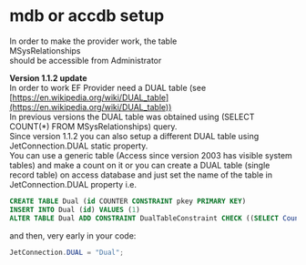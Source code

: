 # mdb or accdb setup  
  
In order to make the provider work, the table  
MSysRelationships  
should be accessible from Administrator  
  
**Version 1.1.2 update**  
In order to work EF Provider need a DUAL table (see [https://en.wikipedia.org/wiki/DUAL_table](https://en.wikipedia.org/wiki/DUAL_table))  
In previous versions the DUAL table was obtained using (SELECT COUNT(*) FROM MSysRelationships) query.  
Since version 1.1.2 you can also setup a different DUAL table using JetConnection.DUAL static property.  
You can use a generic table (Access since version 2003 has visible system tables) and make a count on it or you can create a DUAL table (single record table) on access database and just set the name of the table in JetConnection.DUAL property i.e.  
  
```sql
CREATE TABLE Dual (id COUNTER CONSTRAINT pkey PRIMARY KEY)
INSERT INTO Dual (id) VALUES (1)
ALTER TABLE Dual ADD CONSTRAINT DualTableConstraint CHECK ((SELECT Count(*) FROM Dual) = 1)
```

and then, very early in your code:

```c#
JetConnection.DUAL = "Dual";
```
